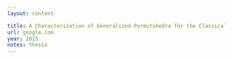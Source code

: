 ```yaml
---
layout: content

title: A Characterization of Generalized Permutohedra for the Classical Reflection Groups
url: google.com
year: 2015
notes: thesis
---
```

